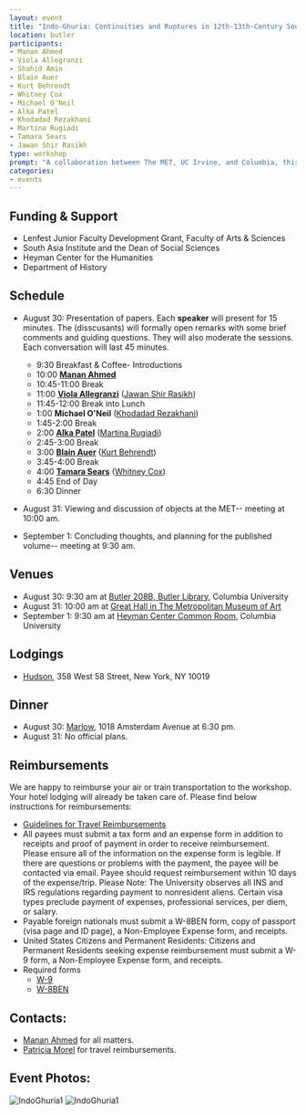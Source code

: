 ```yaml
---
layout: event
title: "Indo-Ghuria: Continuities and Ruptures in 12th-13th-Century South and Central Asia"
location: butler
participants:
- Manan Ahmed
- Viola Allegranzi
- Shahid Amin
- Blain Auer
- Kurt Behrendt
- Whitney Cox
- Michael O'Neil
- Alka Patel
- Khodadad Rezakhani 
- Martina Rugiadi
- Tamara Sears
- Jawan Shir Rasikh
type: workshop
prompt: "A collaboration between The MET, UC Irvine, and Columbia, this collective endeavor brings together historians, archeologists, and art-historians to explore, from multiple disciplinary perspectives, the shifting connections between South and Central Asia during the twelfth-thirteenth centuries. Although this timeframe has been historiographically emphasized primarily due to the Mongol campaigns of the 1220s in Central Asia, almost simultaneously South Asia (particularly northern India) also underwent momentous changes: the successful Ghurid campaigns of the 1190s not only introduced and consolidated Islam as a political system in the region, they effectively sutured the Indic and Persianate worlds in a new and enduring nexus of cultural, linguistic, socio-religious, and political relationships that were to reverberate for centuries into the modern day. This workshop will explore a meaningful cross-section of the twelfth-thirteenth-century historical moment/process. ."
categories:
- events
---
```

## Funding & Support
* Lenfest Junior Faculty Development Grant, Faculty of Arts & Sciences
* South Asia Institute and the Dean of Social Sciences
* Heyman Center for the Humanities
* Department of History

## Schedule
* August 30: Presentation of papers. Each **speaker** will present for 15 minutes. The (disscusants) will formally open remarks with some brief comments and guiding questions. They will also moderate the sessions. Each conversation will last 45 minutes.
  * 9:30 Breakfast & Coffee- Introductions
  * 10:00 **[Manan Ahmed](http://history.columbia.edu/faculty/manan-ahmed/)** 
  * 10:45-11:00 Break
  * 11:00 **[Viola Allegranzi](http://univ-paris3.academia.edu/ViolaAllegranzi)** ([Jawan Shir Rasikh](https://www.southasia.upenn.edu/people/jawan-shir-rasikh))
  * 11:45-12:00 Break into Lunch
  * 1:00 **Michael O'Neil** ([Khodadad Rezakhani](http://fu-berlin.academia.edu/KhodadadRezakhani))
  * 1:45-2:00 Break
  * 2:00 **[Alka Patel](http://www.humanities.uci.edu/users/alkapatel/index.html)** ([Martina Rugiadi](http://metmuseum.academia.edu/MartinaRugiadi))
  * 2:45-3:00 Break
  * 3:00 **[Blain Auer](http://unil.academia.edu/BlainAuer)** ([Kurt Behrendt](http://metmuseum.academia.edu/KurtBehrendt))
  * 3:45-4:00 Break
  * 4:00 **[Tamara Sears](http://rutgers.academia.edu/TamaraSears)** ([Whitney Cox](http://salc.uchicago.edu/faculty/cox))
  * 4:45 End of Day
  * 6:30 Dinner
  
* August 31: Viewing and discussion of objects at the MET-- meeting at 10:00 am.
* September 1: Concluding thoughts, and planning for the published volume-- meeting at 9:30 am.

## Venues
 * August 30: 9:30 am at [Butler 208B, Butler Library](http://library.columbia.edu/locations/butler/directions.html), Columbia University
 * August 31: 10:00 am at [Great Hall in The Metropolitan Museum of Art](http://www.metmuseum.org/press/general-information/2010/the-great-hall-of-the-metropolitan-museum-of-art)
 * September 1: 9:30 am at [Heyman Center Common Room](http://heymancenter.org/visit/), Columbia University

## Lodgings
* [Hudson](https://www.morganshotelgroup.com/hudson/hudson-new-york), 358 West 58 Street, New York, NY 10019

## Dinner
* August 30: [Marlow](http://marlowbistro.com), 1018 Amsterdam Avenue at 6:30 pm.
* August 31: No official plans.

## Reimbursements
We are happy to reimburse your air or train transportation to the workshop. Your hotel lodging will already be taken care of. Please find below instructions for reimbursements:
* [Guidelines for Travel Reimbursements](http://history.columbia.edu/resources/reimbursement-and-payment-for-non-cu-employees/)
 * All payees must submit a tax form and an expense form in addition to receipts and proof of payment in order to receive reimbursement. Please ensure all of the information on the expense form is legible. If there are questions or problems with the payment, the payee will be contacted via email. Payee should request reimbursement within 10 days of the expense/trip. Please Note: The University observes all INS and IRS regulations regarding payment to nonresident aliens. Certain visa types preclude payment of expenses, professional services, per diem, or salary.
 * Payable foreign nationals must submit a W-8BEN form, copy of passport (visa page and ID page), a Non-Employee Expense form, and receipts.
 * United States Citizens and Permanent Residents: Citizens and Permanent Residents seeking expense reimbursement must submit a W-9 form, a Non-Employee Expense form, and receipts.
* Required forms
  * [W-9](https://www.irs.gov/pub/irs-pdf/fw9.pdf)
  * [W-8BEN](https://www.irs.gov/pub/irs-pdf/fw8ben.pdf)

## Contacts:
* [Manan Ahmed](mailto:ma3179@columbia.edu) for all matters.
* [Patricia Morel](mailto:pr2297@columbia.edu) for travel reimbursements.

## Event Photos:

![IndoGhuria1](/public/images/IndoGhuria1.jpg)
![IndoGhuria1](/public/images/IndoGhuria2.jpg)
